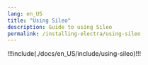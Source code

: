 ```yaml
---
lang: en_US
title: "Using Sileo"
description: Guide to using Sileo
permalink: /installing-electra/using-sileo
---
```


!!!include(./docs/en_US/include/using-sileo)!!!
